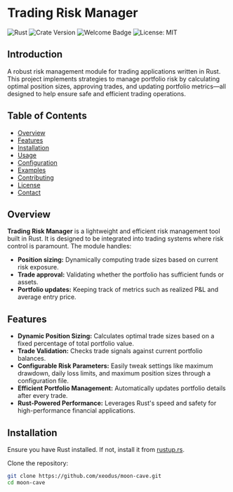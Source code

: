 # Trading Risk Manager

![Rust](https://img.shields.io/badge/Rust-4169E1?style=flat&logo=rust&logoColor=white)
![Crate Version](https://img.shields.io/badge/crate-0.1.0-green.svg)
![Welcome Badge](https://img.shields.io/badge/Welcome-Devs-yellow.svg)
![License: MIT](https://img.shields.io/badge/License-MIT-red.svg)

## Introduction

A robust risk management module for trading applications written in Rust. This project implements strategies to manage portfolio risk by calculating optimal position sizes, approving trades, and updating portfolio metrics—all designed to help ensure safe and efficient trading operations.

## Table of Contents
- [Overview](#overview)
- [Features](#features)
- [Installation](#installation)
- [Usage](#usage)
- [Configuration](#configuration)
- [Examples](#examples)
- [Contributing](#contributing)
- [License](#license)
- [Contact](#contact)

## Overview
**Trading Risk Manager** is a lightweight and efficient risk management tool built in Rust. It is designed to be integrated into trading systems where risk control is paramount. The module handles:
- **Position sizing:** Dynamically computing trade sizes based on current risk exposure.
- **Trade approval:** Validating whether the portfolio has sufficient funds or assets.
- **Portfolio updates:** Keeping track of metrics such as realized P&L and average entry price.

## Features
- **Dynamic Position Sizing:** Calculates optimal trade sizes based on a fixed percentage of total portfolio value.
- **Trade Validation:** Checks trade signals against current portfolio balances.
- **Configurable Risk Parameters:** Easily tweak settings like maximum drawdown, daily loss limits, and maximum position sizes through a configuration file.
- **Efficient Portfolio Management:** Automatically updates portfolio details after every trade.
- **Rust-Powered Performance:** Leverages Rust's speed and safety for high-performance financial applications.

## Installation
Ensure you have Rust installed. If not, install it from [rustup.rs](https://rustup.rs).

Clone the repository:
```bash
git clone https://github.com/xeodus/moon-cave.git
cd moon-cave
